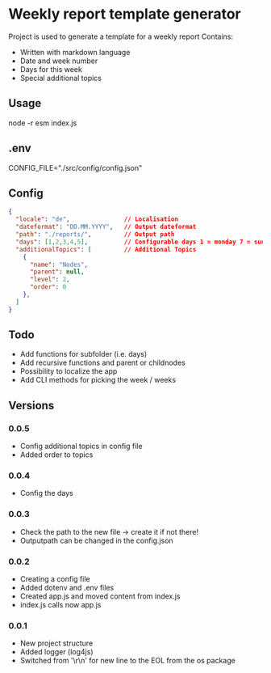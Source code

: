 # Weekly report template generator

Project is used to generate a template for a weekly report
Contains:

- Written with markdown language
- Date and week number
- Days for this week
- Special additional topics

## Usage

node -r esm index.js

## .env

CONFIG_FILE="./src/config/config.json"

## Config

```json
{
  "locale": "de",               // Localisation
  "dateformat": "DD.MM.YYYY",   // Output dateformat
  "path": "./reports/",         // Output path
  "days": [1,2,3,4,5],          // Configurable days 1 = monday 7 = sunday  
  "additionalTopics": [         // Additional Topics
    {
      "name": "Nodes",
      "parent": null,
      "level": 2,
      "order": 0
    },
  ]
}
```

## Todo

- Add functions for subfolder (i.e. days)
- Add recursive functions and parent or childnodes
- Possibility to localize the app
- Add CLI methods for picking the week / weeks

## Versions

### 0.0.5

- Config additional topics in config file
- Added order to topics

### 0.0.4

- Config the days

### 0.0.3

- Check the path to the new file -> create it if not there!
- Outputpath can be changed in the config.json

### 0.0.2

- Creating a config file
- Added dotenv and .env files
- Created app.js and moved content from index.js
- index.js calls now app.js

### 0.0.1

- New project structure
- Added logger (log4js)
- Switched from '\r\n' for new line to the EOL from the os package
